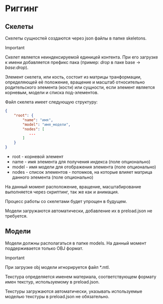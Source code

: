 # Риггинг

## Скелеты

Скелеты сущностей создаются через json файлы в папке skeletons.

> [!IMPORTANT]
> 
> Скелет является неиндексируемой единицей контента. При его загрузке к имени добавляется префикс пака (пример: *drop* в паке base -> *base:drop*).

Элемент скелета, или кость, состоит из матрицы транформации, определяющей её положение, вращение и масштаб относительно родительского элемента (кости) или сущности, если элемент является корневым, модели и списка под-элементов.

Файл скелета имеет следующую структуру:
```json
{
    "root": {
        "name": "имя",
        "model": "имя_модели",
        "nodes": [
           ...
        ]
    }
}
```

- root - корневой элемент
- name - имя элемента для получения индекса (поле опционально)
- model - имя модели для отображения элемента (поле опционально)
- nodes - список элементов - потомков, на которые влияет матрица данного элемента (поле опционально)

На данный момент расположение, вращение, масштабирование выполняется через скриптинг, так же как и анимация.

Процесс работы со скелетами будет упрощен в будущем.

Модели загружаются автоматически, добавление их в preload.json не требуется.

## Модели

Модели должны располагаться в папке models. На данный момент поддерживается только OBJ формат.

>[!IMPORTANT]
> При загрузке obj модели игнорируется файл \*.mtl. 

 Текстура определяется именем материала, соответствующем формату имен текстур, используемому в preload.json. 
 
 Текстуры загружаются автоматически, указывать используемые моделью текстуры в preload.json не обязательно.
